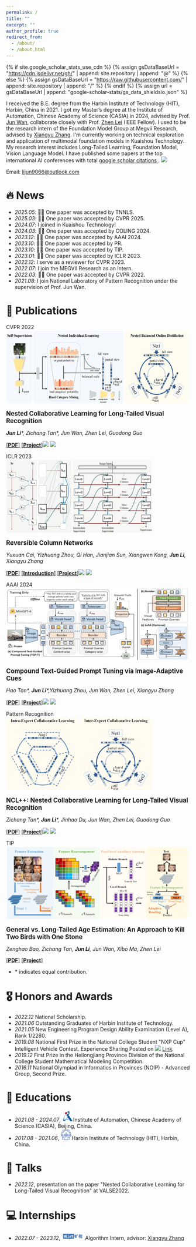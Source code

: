 ```yaml
---
permalink: /
title: ""
excerpt: ""
author_profile: true
redirect_from: 
  - /about/
  - /about.html
---
```


{% if site.google_scholar_stats_use_cdn %}
{% assign gsDataBaseUrl = "https://cdn.jsdelivr.net/gh/" | append: site.repository | append: "@" %}
{% else %}
{% assign gsDataBaseUrl = "https://raw.githubusercontent.com/" | append: site.repository | append: "/" %}
{% endif %}
{% assign url = gsDataBaseUrl | append: "google-scholar-stats/gs_data_shieldsio.json" %}

<span class='anchor' id='about-me'></span>

I received the B.E. degree from the Harbin Institute of Technology (HIT), Harbin, China in 2021. I got my Master’s degree at the Institute of Automation, Chinese Academy of Science (CASIA) in 2024, advised by Prof. [Jun Wan](http://www.cbsr.ia.ac.cn/users/jwan/), collaborate closely with Prof. [Zhen Lei](https://scholar.google.com/citations?user=cuJ3QG8AAAAJ&hl=zh-CN&oi=ao) (IEEE Fellow).
I used to be the research intern of the Foundation Model Group at Megvii Research, advised by [Xiangyu Zhang](https://scholar.google.com/citations?user=yuB-cfoAAAAJ&hl=en).
I'm currently working on technical exploration and application of multimodal foundation models in Kuaishou Technology.
My research interest includes Long-Tailed Learning, Foundation Model, Vision Language Model. I have published some papers at the top international AI conferences with total <a href='https://scholar.google.com/citations?user=93wHW4oAAAAJ'>google scholar citations <strong><span id='total_cit'></span></strong></a>. <a href='https://scholar.google.com/citations?user=93wHW4oAAAAJ'><img src="https://img.shields.io/endpoint?url={{ url | url_encode }}&logo=Google%20Scholar&labelColor=f6f6f6&color=9cf&style=flat&label=citations"></a>

Email: <a href="mailto:lijun9066@outlook.com">lijun9066@outlook.com</a>


# 🔥 News
- *2025.05*: 🎉🎉 One paper was accepted by TNNLS.
- *2025.03*: 🎉🎉 One paper was accepted by CVPR 2025.
- *2024.07*: I joined in Kuaishou Technology!
- *2024.03*: 🎉🎉 One paper was accepted by COLING 2024.
- *2023.12*: 🎉🎉 One paper was accepted by AAAI 2024.
- *2023.10*: 🎉🎉 One paper was accepted by PR.
- *2023.10*: 🎉🎉 One paper was accepted by TIP.
- *2023.01*: 🎉🎉 One paper was accepted by ICLR 2023. 
- *2022.12*: I serve as a reviewer for CVPR 2023.
- *2022.07*: I join the MEGVII Research as an Intern.
- *2022.03*: 🎉🎉 One paper was accepted by CVPR 2022.
- *2021.08*: I join National Laboratory of Pattern Recognition under the supervision of Prof. Jun Wan.


# 📝 Publications 

<div class='paper-box'><div class='paper-box-image'><div><div class="badge">CVPR 2022</div><img src='images/CVPR.png' alt="sym" width="500" height="200"></div></div>
<div class='paper-box-text' markdown="1">

<big>**Nested Collaborative Learning for Long-Tailed Visual Recognition**</big><strong><span class='show_paper_citations' data='93wHW4oAAAAJ:UebtZRa9Y70C'></span></strong>

***Jun Li**\*, Zichang Tan\*, Jun Wan, Zhen Lei, Guodong Guo*


[[**PDF**]](https://openaccess.thecvf.com/content/CVPR2022/papers/Li_Nested_Collaborative_Learning_for_Long-Tailed_Visual_Recognition_CVPR_2022_paper.pdf)
[[**Project**]](https://github.com/Bazinga699/NCL)![](https://img.shields.io/github/forks/Bazinga699/NCL?logo=github)
![](https://img.shields.io/github/stars/Bazinga699/NCL)

</div>
</div>

<div class='paper-box'><div class='paper-box-image'><div><div class="badge">ICLR 2023</div><img src='images/revcol.png' alt="sym" width="400" height="200"></div></div>
<div class='paper-box-text' markdown="1">

<big>**Reversible Column Networks**</big><strong><span class='show_paper_citations' data='93wHW4oAAAAJ:hqOjcs7Dif8C'></span></strong>


*Yuxuan Cai, Yizhuang Zhou, Qi Han, Jianjian Sun, Xiangwen Kong, **Jun Li**, Xiangyu Zhang*

[[**PDF**]](https://arxiv.org/pdf/2212.11696.pdf) [[**Introduction**]](https://zhuanlan.zhihu.com/p/607773400) [[**Project**]](https://github.com/megvii-research/RevCol)![](https://img.shields.io/github/forks/megvii-research/RevCol?logo=github)
![](https://img.shields.io/github/stars/megvii-research/RevCol)

</div>
</div>


<div class='paper-box'><div class='paper-box-image'><div><div class="badge">AAAI 2024 </div><img src='images/AAAI.png' alt="sym" width="500" height="200"></div></div>
<div class='paper-box-text' markdown="1">

<big>**Compound Text-Guided Prompt Tuning via Image-Adaptive Cues**</big><strong><span class='show_paper_citations' data='93wHW4oAAAAJ:8k81kl-MbHgC'></span></strong>

*Hao Tan\*, **Jun Li**\*,Yizhuang Zhou, Jun Wan, Zhen Lei, Xiangyu Zhang*



[[**PDF**]](https://arxiv.org/pdf/2312.06401.pdf)
[[**Project**]](https://github.com/EricTan7/TGP-T)![](https://img.shields.io/github/forks/EricTan7/TGP-T?logo=github)
![](https://img.shields.io/github/stars/EricTan7/TGP-T)

</div>
</div>

<div class='paper-box'><div class='paper-box-image'><div><div class="badge">Pattern Recognition</div><img src='images/PR.png' alt="sym" width="400" height="200"></div></div>
<div class='paper-box-text' markdown="1">

<big>**NCL++: Nested Collaborative Learning for Long-Tailed Visual Recognition**</big><strong><span class='show_paper_citations' data='93wHW4oAAAAJ:0EnyYjriUFMC'></span></strong>

*Zichang Tan\*, **Jun Li**\*, Jinhao Du, Jun Wan, Zhen Lei, Guodong Guo*


[[**PDF**]](https://arxiv.org/pdf/2306.16709)
[[**Project**]](https://github.com/Bazinga699/NCL)![](https://img.shields.io/github/forks/Bazinga699/NCL?logo=github)
![](https://img.shields.io/github/stars/Bazinga699/NCL)

</div>
</div>

<div class='paper-box'><div class='paper-box-image'><div><div class="badge">TIP</div><img src='images/TIP.png' alt="sym" width="500" height="200"></div></div>
<div class='paper-box-text' markdown="1">

<big>**General vs. Long-Tailed Age Estimation: An Approach to Kill Two Birds with One Stone**</big>

*Zenghao Bao, Zichang Tan, **Jun Li**, Jun Wan, Xibo Ma, Zhen Lei*



[[**PDF**]](http://arxiv.org/abs/2307.10129)
[[**Project**]]()

</div>
</div>

- \* indicates equal contribution.

# 🎖 Honors and Awards
- *2022.12*  National Scholarship.
- *2021.06* Outstanding Graduates of Harbin Institute of Technology.
- *2021.05* New Engineering Program Design Ability Examination (Level A), Rank 1/2280.
- *2019.08*  National First Prize in the National College Student "NXP Cup" Intelligent Vehicle Contest. Experience Sharing Posted on ![](https://img.shields.io/badge/dynamic/json?color=ff69b4&label=bilibili&query=data.stat.view&url=https%3A%2F%2Fapi.bilibili.com%2Fx%2Fweb-interface%2Fview%3Fbvid%3DBV1Ft4y1i79A) [Link](https://www.bilibili.com/video/BV1Ft4y1i79A/?vd_source=3168e87544c9e17f675d9261e8440f87).
- *2019.12* First Prize in the Heilongjiang Province Division of the National College Student Mathematical Modeling Competition.
- *2016.11* National Olympiad in Informatics in Provinces (NOIP) - Advanced Group, Second Prize.



# 📖 Educations
- *2021.08 - 2024.07*, <img src='images/CASIA2.png' width="30" height="30" />Institute of Automation, Chinese Academy of Science (CASIA), Beijing, China.
- *2017.08 - 2021.06*, <img src='images/HIT.png' width="30" height="30" />Harbin Institute of Technology (HIT), Harbin, China.

# 💬 Talks
- *2022.12*, presentation on the paper "Nested Collaborative Learning for Long-Tailed Visual Recognition" at VALSE2022.



# 💻 Internships
- *2022.07 - 2023.12*, <img src='images/megvii.png' width="60" height="20" /> Algorithm Intern, advisor: [Xiangyu Zhang](https://scholar.google.com/citations?user=yuB-cfoAAAAJ&hl=en)
